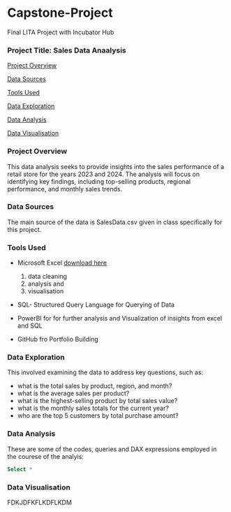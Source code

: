 # Capstone-Project
Final LITA Project with Incubator Hub

### Project Title: Sales Data Anaalysis

[Project Overview](#project-overview)

[Data Sources](#data-sources)

[Tools Used](#tools-used)

[Data Exploration](#data-exploration)

[Data Analysis](#data-analysis)

[Data Visualisation](#data-visualisation)

### Project Overview
This data analysis seeks to provide insights into the sales performance of a retail store for the years 2023 and 2024. The analysis will focus on identifying key findings, including top-selling products, regional performance, and monthly sales trends.

### Data Sources
The main source of the data is SalesData.csv given in class specifically for this project.

### Tools Used
- Microsoft Excel [download here](https://www.microsoft.com)
  1. data cleaning
  2. analysis and
  3. visualisation
  
- SQL- Structured Query Language for Querying of Data
- PowerBI for for further analysis and Visualization of insights from excel and SQL
- GitHub fro Portfolio Building

### Data Exploration
 This involved examining the data to address key questions, such as:

- what is the total sales by product, region, and month?
- what is the average sales per product?
- what is the highest-selling product by total sales value?
- what is the monthly sales totals for the current year?
- who are the top 5 customers by total purchase amount?

### Data Analysis
These are some of the codes, queries and DAX expressions employed in the courese of the analyis:

```SQL
Select * 
```

### Data Visualisation
FDKJDFKFLKDFLKDM



 

